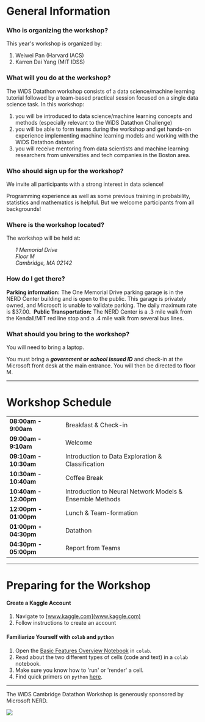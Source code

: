 # General Information

### Who is organizing the workshop?

This year's workshop is organized by:
1. Weiwei Pan (Harvard IACS)
2. Karren Dai Yang (MIT IDSS)

### What will you do at the workshop?
The WiDS  Datathon workshop consists of a data science/machine learning tutorial followed by a team-based practical session focused on a single data science task. In this workshop:
1.  you will be introduced to data science/machine learning concepts and methods (especially relevant to the WiDS Datathon Challenge)
2.  you will be able to form teams during the workshop and get hands-on experience implementing machine learning models and working with the WiDS Datathon dataset 
3.  you will receive mentoring from data scientists and machine learning researchers from universities and tech companies in the Boston area.

### Who should sign up for the workshop?
We invite all participants with a strong interest in data science! 

Programming experience as well as some previous training in probability, statistics and mathematics is helpful. But we welcome participants from all backgrounds!

### Where is the workshop located?

The workshop will be held at:

&nbsp;&nbsp;&nbsp;&nbsp;&nbsp;&nbsp;*1 Memorial Drive*<br>
&nbsp;&nbsp;&nbsp;&nbsp;&nbsp;&nbsp;*Floor M*<br>
&nbsp;&nbsp;&nbsp;&nbsp;&nbsp;&nbsp;*Cambridge, MA 02142*

### How do I get there?

**Parking information:** The One Memorial Drive parking garage is in the NERD Center building and is open to the public. This garage is privately owned, and Microsoft is unable to validate parking. The daily maximum rate is $37.00. 
​
**Public Transportation:** The NERD Center is a .3 mile walk from the Kendall/MIT red line stop and a .4 mile walk from several bus lines.

### What should you bring to the workshop?
You will need to bring a laptop. 

You must bring a ***government or school issued ID*** and check-in at the Microsoft front desk at the main entrance. You will then be directed to floor M. 

---

# Workshop Schedule
<table>
  <tr>
    <td><b>08:00am - 9:00am</b></td>
    <td>Breakfast & Check-in</td>
  </tr>
  <tr>
    <td><b>09:00am - 9:10am</b></td>
    <td>Welcome</td>
  </tr>
  <tr>
    <td><b>09:10am - 10:30am</b></td> 
    <td>Introduction to Data Exploration & Classification</td>
  </tr>
  <tr>
    <td><b>10:30am - 10:40am</b></td> 
    <td>Coffee Break</td>
  </tr>
  <tr>
    <td><b>10:40am - 12:00pm</b></td> 
    <td>Introduction to Neural Network Models & Ensemble Methods</td>
  </tr>
  <tr>
    <td><b>12:00pm - 01:00pm</b></td> 
    <td>Lunch & Team-formation</td>
  </tr>
  <tr>
    <td><b>01:00pm - 04:30pm</b></td> 
    <td>Datathon</td>
  </tr>
  <tr>
    <td><b>04:30pm - 05:00pm</b></td> 
    <td>Report from Teams</td>
  </tr>
</table>

---

# Preparing for the Workshop

#### Create a Kaggle Account
1. Navigate to [www.kaggle.com](www.kaggle.com)
2. Follow instructions to create an account

#### Familiarize Yourself with `colab` and `python`
1. Open the [Basic Features Overview Notebook](https://colab.research.google.com/notebooks/basic_features_overview.ipynb) in `colab`.
2. Read about the two different types of cells (code and text) in a `colab` notebook.
3. Make sure you know how to 'run' or 'render' a cell.
4. Find quick primers on `python` [here](https://ehmatthes.github.io/pcc/cheatsheets/README.html).

---

The WiDS Cambridge Datathon Workshop is generously sponsored by Microsoft NERD.

<img src="/images/MSFT_logo.jpg">

